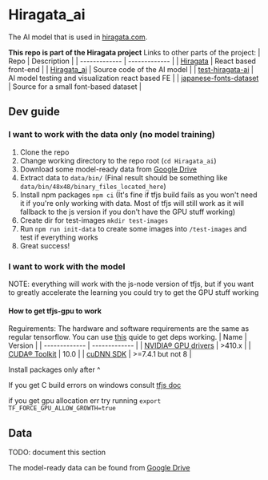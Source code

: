 # Hiragata_ai

The AI model that is used in [hiragata.com](https://hiragata.com/).

**This repo is part of the Hiragata project** Links to other parts of the project:
| Repo | Description |
| ------------- | ------------- |
| [Hiragata](https://github.com/Orzelius/Hiragata) | React based front-end |
| [Hiragata_ai](https://github.com/Orzelius/Hiragata_ai) | Source code of the AI model |
| [test-hiragata-ai](https://github.com/Orzelius/test-hiragata-ai) | AI model testing and visualization react based FE |
| [japanese-fonts-dataset](https://github.com/Orzelius/japanese-fonts-dataset)  | Source for a small font-based dataset |

## Dev guide

### I want to work with the data only (no model training)

1. Clone the repo
2. Change working directory to the repo root (`cd Hiragata_ai`)
3. Download some model-ready data from [Google Drive](https://drive.google.com/file/d/13nL7qlIiph2Ok4lOz5mcxD5KC__8jozf/view?usp=sharing)
4. Extract data to `data/bin/` (Final result should be something like `data/bin/48x48/binary_files_located_here`)
5. Install npm packages `npm ci` (It's fine if tfjs build fails as you won't need it if you're only working with data. Most of tfjs will still work as it will fallback to the js version if you don't have the GPU stuff working)
6. Create dir for test-images `mkdir test-images`
7. Run `npm run init-data` to create some images into `/test-images` and test if everything works
8. Great success!

### I want to work with the model

NOTE: everything will work with the js-node version of tfjs, but if you want to greatly accelerate the learning you could try to get the GPU stuff working

#### How to get tfjs-gpu to work

Reguirements:
The hardware and software requirements are the same as regular tensorflow. You can use [this](https://www.tensorflow.org/install/gpu#hardware_requirements) quide to get deps working.
| Name | Version |
| ------------- | ------------- |
| [NVIDIA® GPU drivers](https://www.nvidia.com/Download/index.aspx?lang=en-us) | >410.x  |
| [CUDA® Toolkit](https://developer.nvidia.com/cuda-10.0-download-archive)  | 10.0  |
| [cuDNN SDK](https://developer.nvidia.com/rdp/cudnn-download)  | >=7.4.1 but not 8 |

Install packages only after ^

If you get C build errors on windows consult [tfjs doc](https://github.com/tensorflow/tfjs/blob/master/tfjs-node/WINDOWS_TROUBLESHOOTING.md#msbuildexe-exceptions)
 
if you get gpu allocation err try running
`export TF_FORCE_GPU_ALLOW_GROWTH=true`

## Data

TODO: document this section

The model-ready data can be found from [Google Drive](https://drive.google.com/drive/folders/1VZO4YAlFP1xegt1BvoKUMDOY_9Nm3p-b?usp=sharing)
